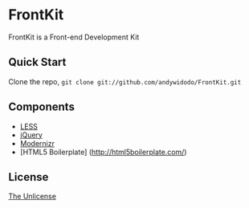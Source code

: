 # FrontKit
FrontKit is a Front-end Development Kit

## Quick Start
Clone the repo, `git clone git://github.com/andywidodo/FrontKit.git`

## Components
* [LESS](http://lesscss.org)
* [jQuery](http://jquery.com)
* [Modernizr](http://modernizr.com)
* [HTML5 Boilerplate] (http://html5boilerplate.com/)

## License
[The Unlicense](http://unlicense.org/)